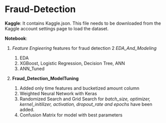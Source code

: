 # Fraud-Detection

**Kaggle**: 
It contains Kaggle.json. This file needs to be downloaded from the Kaggle account settings page to load the dataset.

**Notebook**:
 
 1. *Feature Engieering* features for fraud detection 
 2 *EDA_And_Modeling*
      1. EDA
      2. XGBoost, Logistic Regression, Decision Tree, ANN
      3. ANN_Tuned

3. **Fraud_Detection_ModelTuning**
      1. Added only time features and bucketized amount column
      2. Weighted Neural Network with Keras
      3. Randomized Search and Grid Search for *batch_size, optimizer, kernel_initilizer, activation, dropout_rate and epochs*  have been added.
      4. Confusion Matrix for model with best parameters 
    
